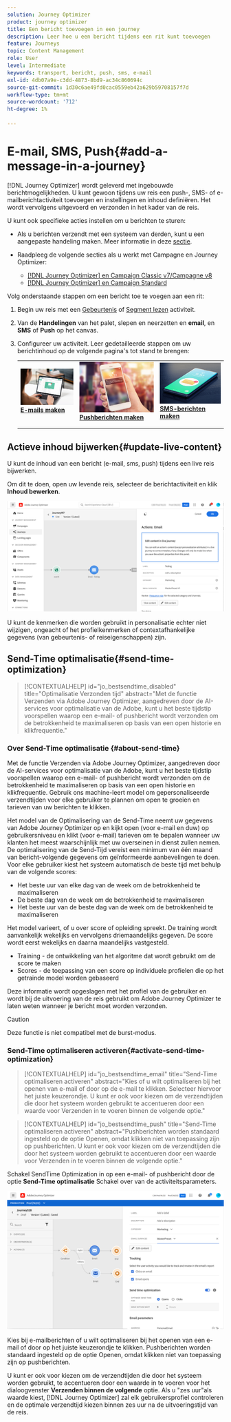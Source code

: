 ```yaml
---
solution: Journey Optimizer
product: journey optimizer
title: Een bericht toevoegen in een journey
description: Leer hoe u een bericht tijdens een rit kunt toevoegen
feature: Journeys
topic: Content Management
role: User
level: Intermediate
keywords: transport, bericht, push, sms, e-mail
exl-id: 4db07a9e-c3dd-4873-8bd9-ac34c860694c
source-git-commit: 1d30c6ae49fd0cac0559eb42a629b59708157f7d
workflow-type: tm+mt
source-wordcount: '712'
ht-degree: 1%

---
```


# E-mail, SMS, Push{#add-a-message-in-a-journey}

[!DNL Journey Optimizer] wordt geleverd met ingebouwde berichtmogelijkheden. U kunt gewoon tijdens uw reis een push-, SMS- of e-mailberichtactiviteit toevoegen en instellingen en inhoud definiëren. Het wordt vervolgens uitgevoerd en verzonden in het kader van de reis.

U kunt ook specifieke acties instellen om u berichten te sturen:

* Als u berichten verzendt met een systeem van derden, kunt u een aangepaste handeling maken. Meer informatie in deze [sectie](../action/action.md).

* Raadpleeg de volgende secties als u werkt met Campagne en Journey Optimizer:

   * [[!DNL Journey Optimizer] en Campaign Classic v7/Campagne v8](../action/acc-action.md)
   * [[!DNL Journey Optimizer] en Campaign Standard](../action/acs-action.md)

Volg onderstaande stappen om een bericht toe te voegen aan een rit:

1. Begin uw reis met een [Gebeurtenis](general-events.md) of [Segment lezen](read-segment.md) activiteit.

1. Van de **Handelingen** van het palet, slepen en neerzetten en **email**, en **SMS** of **Push** op het canvas.

1. Configureer uw activiteit. Leer gedetailleerde stappen om uw berichtinhoud op de volgende pagina&#39;s tot stand te brengen:

   <table style="table-layout:fixed">
   <tr style="border: 0;">
   <td>
   <a href="../email/create-email.md">
   <img alt="Lood" src="../assets/do-not-localize/email.jpg">
   </a>
   <div><a href="../email/create-email.md"><strong>E-mails maken</strong>
   </div>
   <p>
   </td>
   <td>
   <a href="../push/create-push.md">
   <img alt="Onfrequent" src="../assets/do-not-localize/push.jpg">
   </a>
   <div>
   <a href="../push/create-push.md"><strong>Pushberichten maken<strong></a>
   </div>
   <p>
   </td>
   <td>
   <a href="../sms/create-sms.md">
   <img alt="Validatie" src="../assets/do-not-localize/sms.jpg">
   </a>
   <div>
   <a href="../sms/create-sms.md"><strong>SMS-berichten maken</strong></a>
   </div>
   <p>
   </td>
   </tr>
   </table>

## Actieve inhoud bijwerken{#update-live-content}

U kunt de inhoud van een bericht (e-mail, sms, push) tijdens een live reis bijwerken.

Om dit te doen, open uw levende reis, selecteer de berichtactiviteit en klik **Inhoud bewerken**.

![](assets/add-a-message2.png)

U kunt de kenmerken die worden gebruikt in personalisatie echter niet wijzigen, ongeacht of het profielkenmerken of contextafhankelijke gegevens (van gebeurtenis- of reiseigenschappen) zijn.

## Send-Time optimalisatie{#send-time-optimization}

>[!CONTEXTUALHELP]
>id="jo_bestsendtime_disabled"
>title="Optimalisatie Verzonden tijd"
>abstract="Met de functie Verzenden via Adobe Journey Optimizer, aangedreven door de AI-services voor optimalisatie van de Adobe, kunt u het beste tijdstip voorspellen waarop een e-mail- of pushbericht wordt verzonden om de betrokkenheid te maximaliseren op basis van een open historie en klikfrequentie."

### Over Send-Time optimalisatie {#about-send-time}

Met de functie Verzenden via Adobe Journey Optimizer, aangedreven door de AI-services voor optimalisatie van de Adobe, kunt u het beste tijdstip voorspellen waarop een e-mail- of pushbericht wordt verzonden om de betrokkenheid te maximaliseren op basis van een open historie en klikfrequentie. Gebruik ons machine-leert model om gepersonaliseerde verzendtijden voor elke gebruiker te plannen om open te groeien en tarieven van uw berichten te klikken.

Het model van de Optimalisering van de Send-Time neemt uw gegevens van Adobe Journey Optimizer op en kijkt open (voor e-mail en duw) op gebruikersniveau en klikt (voor e-mail) tarieven om te bepalen wanneer uw klanten het meest waarschijnlijk met uw overseinen in dienst zullen nemen. De optimalisering van de Send-Tijd vereist een minimum van één maand van bericht-volgende gegevens om geïnformeerde aanbevelingen te doen. Voor elke gebruiker kiest het systeem automatisch de beste tijd met behulp van de volgende scores:

* Het beste uur van elke dag van de week om de betrokkenheid te maximaliseren
* De beste dag van de week om de betrokkenheid te maximaliseren
* Het beste uur van de beste dag van de week om de betrokkenheid te maximaliseren

Het model varieert, of u over score of opleiding spreekt. De training wordt aanvankelijk wekelijks en vervolgens driemaandelijks gegeven. De score wordt eerst wekelijks en daarna maandelijks vastgesteld.

* Training - de ontwikkeling van het algoritme dat wordt gebruikt om de score te maken
* Scores - de toepassing van een score op individuele profielen die op het getrainde model worden gebaseerd

Deze informatie wordt opgeslagen met het profiel van de gebruiker en wordt bij de uitvoering van de reis gebruikt om Adobe Journey Optimizer te laten weten wanneer je bericht moet worden verzonden.

>[!CAUTION]
>
>Deze functie is niet compatibel met de burst-modus.

### Send-Time optimaliseren activeren{#activate-send-time-optimization}

>[!CONTEXTUALHELP]
>id="jo_bestsendtime_email"
>title="Send-Time optimaliseren activeren"
>abstract="Kies of u wilt optimaliseren bij het openen van e-mail of door op de e-mail te klikken. Selecteer hiervoor het juiste keuzerondje. U kunt er ook voor kiezen om de verzendtijden die door het systeem worden gebruikt te accentueren door een waarde voor Verzenden in te voeren binnen de volgende optie."

>[!CONTEXTUALHELP]
>id="jo_bestsendtime_push"
>title="Send-Time optimaliseren activeren"
>abstract="Pushberichten worden standaard ingesteld op de optie Openen, omdat klikken niet van toepassing zijn op pushberichten. U kunt er ook voor kiezen om de verzendtijden die door het systeem worden gebruikt te accentueren door een waarde voor Verzenden in te voeren binnen de volgende optie."

Schakel SendTime Optimization in op een e-mail- of pushbericht door de optie **Send-Time optimalisatie** Schakel over van de activiteitsparameters.

![](../building-journeys/assets/jo-message5.png)

Kies bij e-mailberichten of u wilt optimaliseren bij het openen van een e-mail of door op het juiste keuzerondje te klikken. Pushberichten worden standaard ingesteld op de optie Openen, omdat klikken niet van toepassing zijn op pushberichten.

U kunt er ook voor kiezen om de verzendtijden die door het systeem worden gebruikt, te accentueren door een waarde in te voeren voor het dialoogvenster **Verzenden binnen de volgende** optie. Als u &quot;zes uur&quot;als waarde kiest, [!DNL Journey Optimizer] zal elk gebruikersprofiel controleren en de optimale verzendtijd kiezen binnen zes uur na de uitvoeringstijd van de reis.
